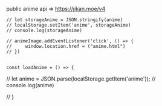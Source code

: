 public anime api => https://jikan.moe/v4

 


    // let storageAnime = JSON.stringify(anime)
    // localStorage.setItem('anime', storageAnime)
    // console.log(storageAnime)

    // animeImage.addEventListener('click', () => { 
    //     window.location.href = ("anime.html")
    // })


    const loadAnime = () => {
//     let anime = JSON.parse(localStorage.getItem('anime'));
//     console.log(anime)
    
// }

